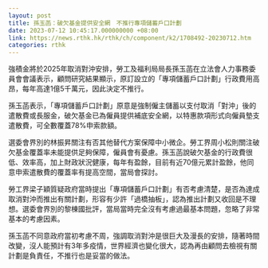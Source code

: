 ```yaml
---
layout: post
title: 孫玉菡：破欠基金提供安全網　不推行專項儲蓄戶口計劃
date: 2023-07-12 10:45:17.000000000 +08:00
link: https://news.rthk.hk/rthk/ch/component/k2/1708492-20230712.htm
categories: rthk
---
```


強積金將於2025年取消對沖安排，勞工及福利局局長孫玉菡在立法會人力事務委員會會議表示，顧問研究結果顯示，原訂設立的「專項儲蓄戶口計劃」行政費用高昂，每年高達1億5千萬元，因此決定不推行。

孫玉菡表示，「專項儲蓄戶口計劃」原意是強制僱主儲蓄以支付取消「對沖」後的遣散費或長服金，破欠基金已為僱員提供補底安全網，以特惠款項形式向僱員墊支遣散費，可全數覆蓋78%申索款額。

選委會界別的林振昇關注有否其他替代方案保障中小微企。勞工界周小松則關注破欠基金覆蓋率未能提供足夠保障，僱員會有憂慮。孫玉菡說破欠基金的行政費很低、效率高，加上財政狀況健康，每年有盈餘，目前有近70億元累計盈餘，他同意申索遣散費的覆蓋率有提高空間，當局會探討。

勞工界梁子穎質疑政府當時提出「專項儲蓄戶口計劃」有否考慮清楚，是否為達成取消對沖而推出有關計劃，形容有少許「過橋抽板」，認為推出計劃又收回是不理想。選委會界別的黎棟國批評，當局當時完全沒有考慮過最基本問題，忽略了非常基本的考慮因素。

孫玉菡不同意政府當初考慮不周，強調取消對沖是很巨大及漫長的安排，隨著時間改變，沒人能預計有3年多疫情，世界經濟也變化很大，認為再由顧問去檢視有關計劃是負責任，不推行也是妥當的做法。
